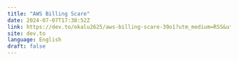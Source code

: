 ```yaml
---
title: "AWS Billing Scare"
date: 2024-07-07T17:38:52Z
link: https://dev.to/okalu2625/aws-billing-scare-39o1?utm_medium=RSS&utm_source=news.12bit.vn
site: dev.to
language: English
draft: false
---
```


